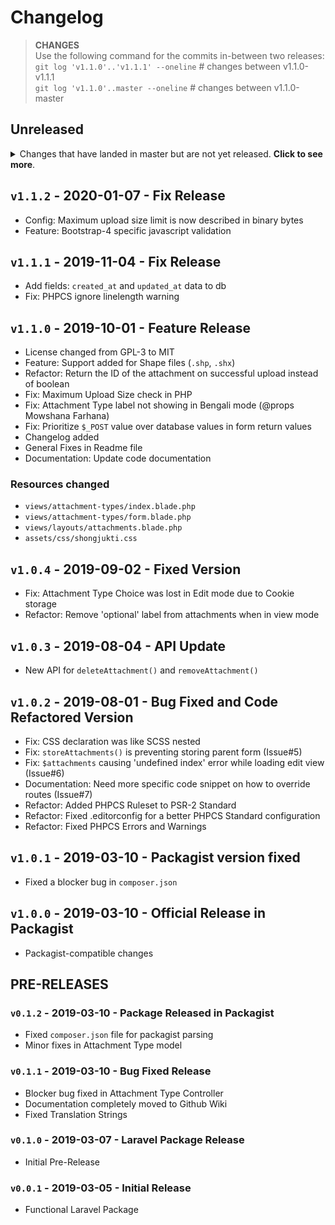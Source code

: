 # Changelog

> **CHANGES**<br>
> Use the following command for the commits in-between two releases:<br>
> `git log 'v1.1.0'..'v1.1.1' --oneline` # changes between v1.1.0-v1.1.1<br>
> `git log 'v1.1.0'..master --oneline` # changes between v1.1.0-master

## Unreleased

<details>
  <summary>
    Changes that have landed in master but are not yet released.
    <strong>Click to see more</strong>.
  </summary>

* Nothing for now :)

</details>

## `v1.1.2` - 2020-01-07 - Fix Release

* Config: Maximum upload size limit is now described in binary bytes
* Feature: Bootstrap-4 specific javascript validation

## `v1.1.1` - 2019-11-04 - Fix Release

* Add fields: `created_at` and `updated_at` data to db
* Fix: PHPCS ignore linelength warning

## `v1.1.0` - 2019-10-01 - Feature Release

* License changed from GPL-3 to MIT
* Feature: Support added for Shape files (`.shp`, `.shx`)
* Refactor: Return the ID of the attachment on successful upload instead of boolean
* Fix: Maximum Upload Size check in PHP
* Fix: Attachment Type label not showing in Bengali mode (@props Mowshana Farhana)
* Fix: Prioritize `$_POST` value over database values in form return values
* Changelog added
* General Fixes in Readme file
* Documentation: Update code documentation

### Resources changed

* `views/attachment-types/index.blade.php`
* `views/attachment-types/form.blade.php`
* `views/layouts/attachments.blade.php`
* `assets/css/shongjukti.css`

## `v1.0.4` - 2019-09-02 - Fixed Version

* Fix: Attachment Type Choice was lost in Edit mode due to Cookie storage
* Refactor: Remove 'optional' label from attachments when in view mode

## `v1.0.3` - 2019-08-04 - API Update

* New API for `deleteAttachment()` and `removeAttachment()`

## `v1.0.2` - 2019-08-01 - Bug Fixed and Code Refactored Version

* Fix: CSS declaration was like SCSS nested
* Fix: `storeAttachments()` is preventing storing parent form (Issue#5)
* Fix: `$attachments` causing 'undefined index' error while loading edit view (Issue#6)
* Documentation: Need more specific code snippet on how to override routes (Issue#7)
* Refactor: Added PHPCS Ruleset to PSR-2 Standard
* Refactor: Fixed .editorconfig for a better PHPCS Standard configuration
* Refactor: Fixed PHPCS Errors and Warnings

## `v1.0.1` - 2019-03-10 - Packagist version fixed

* Fixed a blocker bug in `composer.json`

## `v1.0.0` - 2019-03-10 - Official Release in Packagist

* Packagist-compatible changes

## PRE-RELEASES

### `v0.1.2` - 2019-03-10 - Package Released in Packagist

* Fixed `composer.json` file for packagist parsing
* Minor fixes in Attachment Type model

### `v0.1.1` - 2019-03-10 - Bug Fixed Release

* Blocker bug fixed in Attachment Type Controller
* Documentation completely moved to Github Wiki
* Fixed Translation Strings

### `v0.1.0` - 2019-03-07 - Laravel Package Release

* Initial Pre-Release

### `v0.0.1` - 2019-03-05 - Initial Release

* Functional Laravel Package

